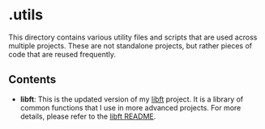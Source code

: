 # .utils

This directory contains various utility files and scripts that are used across multiple projects. These are not standalone projects, but rather pieces of code that are reused frequently.

## Contents

- **libft**: This is the updated version of my [libft](../1-libft/) project. It is a library of common functions that I use in more advanced projects. For more details, please refer to the [libft README](./libft/README.md).
